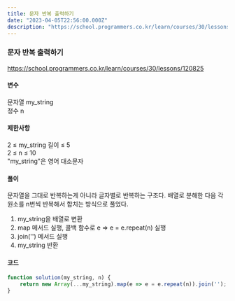 ```yaml
---
title: 문자 반복 출력하기
date: "2023-04-05T22:56:00.000Z"
description: "https://school.programmers.co.kr/learn/courses/30/lessons/120825"
---
```

### 문자 반복 출력하기    
https://school.programmers.co.kr/learn/courses/30/lessons/120825    
    
#### 변수    
문자열 my_string    
정수 n    
    
#### 제한사항    
2 ≤ my_string 길이 ≤ 5    
2 ≤ n ≤ 10    
"my_string"은 영어 대소문자    
    
#### 풀이    
문자열을 그대로 반복하는게 아니라 글자별로 반복하는 구조다. 배열로 분해한 다음 각 원소를 n번씩 반복해서 합치는 방식으로 풀었다.    
1. my_string을 배열로 변환    
2. map 메서드 실행, 콜백 함수로 e => e = e.repeat(n) 실행    
3. join('') 메서드 실행    
4. my_string 반환    
    
#### 코드    
```JavaScript
function solution(my_string, n) {
    return new Array(...my_string).map(e => e = e.repeat(n)).join('');
}
```